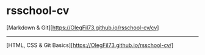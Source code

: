 # rsschool-cv
[Markdown & Git][https://OlegFil73.github.io/rsschool-cv/cv]
***
[HTML, CSS & Git Basics][https://OlegFil73.github.io/rsschool-cv/]
